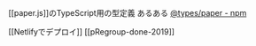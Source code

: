 
[[paper.js]]のTypeScript用の型定義
あるある [@types/paper - npm](https://www.npmjs.com/package/@types/paper)

[[Netlifyでデプロイ]]
[[pRegroup-done-2019]]
